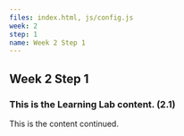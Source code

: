 ```yaml
---
files: index.html, js/config.js
week: 2
step: 1
name: Week 2 Step 1
---
```


## Week 2 Step 1

### This is the Learning Lab content. (2.1)

This is the content continued.
